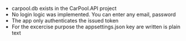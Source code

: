 
* carpool.db exists in the CarPool.API project
* No login logic was implemented. You can enter any email, password
* The app only authenticates the issued token
* For the excercise purpose the appsettings.json key are written is plain text

